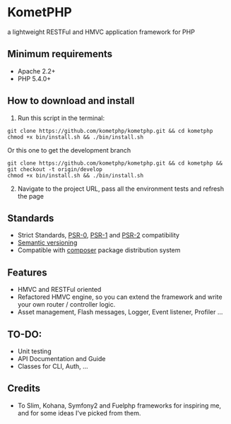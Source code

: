 # KometPHP

a lightweight RESTFul and HMVC application framework for PHP

<!-- [![Build Status](https://secure.travis-ci.org/kometphp/kometphp.png)](http://travis-ci.org/kometphp/kometphp) -->

## Minimum requirements

* Apache 2.2+
* PHP 5.4.0+

## How to download and install
1) Run this script in the terminal:

```
git clone https://github.com/kometphp/kometphp.git && cd kometphp
chmod +x bin/install.sh && ./bin/install.sh
```

Or this one to get the development branch

```
git clone https://github.com/kometphp/kometphp.git && cd kometphp && git checkout -t origin/develop
chmod +x bin/install.sh && ./bin/install.sh
```

2) Navigate to the project URL, pass all the environment tests and refresh the page

## Standards
* Strict Standards, [PSR-0](https://github.com/php-fig/fig-standards/blob/master/accepted/PSR-0.md), [PSR-1](https://github.com/php-fig/fig-standards/blob/master/accepted/PSR-1-basic-coding-standard.md) and [PSR-2](https://github.com/php-fig/fig-standards/blob/master/accepted/PSR-2-coding-style-guide.md) compatibility
* [Semantic versioning](http://semver.org/)
* Compatible with [composer](https://getcomposer.org/) package distribution system

## Features
* HMVC and RESTFul oriented
* Refactored HMVC engine, so you can extend the framework and write your own router / controller logic.
* Asset management, Flash messages, Logger, Event listener, Profiler ...

## TO-DO:
* Unit testing
* API Documentation and Guide
* Classes for CLI, Auth, ...

## Credits
* To Slim, Kohana, Symfony2 and Fuelphp frameworks for inspiring me, and for some ideas I've picked from them.
